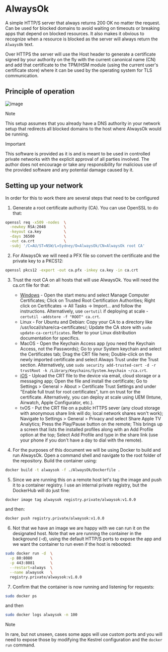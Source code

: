 # AlwaysOk
A simple HTTP/S server that always returns 200 OK no matter the request. Can be used for blocked domains to avoid waiting on timeouts or breaking apps that depend on blocked resources. It also makes it obvious to recognize when a resource is blocked as the server will always return the `AlwaysOk` text.

Over HTTPS the server will use the Host header to generate a certificate signed by your authority on the fly with the current canonical name (CN) and add that certificate to the TPM/HSM module (using the current user's certificate store) where it can be used by the operating system for TLS communication.

## Principle of operation
![image](https://github.com/user-attachments/assets/bffc2b82-dd0b-4fcb-b2dd-fc6bc2ce8a89)


> [!NOTE]
> This setup assumes that you already have a DNS authority in your network setup that redirects all blocked domains to the host where AlwaysOk would be running.

> [!IMPORTANT]
> This software is provided as it is and is meant to be used in controlled private networks with the explicit approval of all parties involved. The author does not encourage or take any responsibility for malicious use of the provided software and any potential damage caused by it.

## Setting up your network
In order for this to work there are several steps that need to be configured

1. Generate a root certificate authority (CA). You can use OpenSSL to do that:
```bash
openssl req -x509 -nodes  \
  -newkey RSA:2048        \
  -keyout ca.key          \
  -days 36500             \
  -out ca.crt             \
  -subj '/C=AU/ST=NSW/L=Sydney/O=AlwaysOk/CN=AlwaysOk root CA'
```

2. For AlwaysOk we will need a PFX file so convert the certificate and the private key to a PKCS12:
```bash
openssl pkcs12 -export -out ca.pfx -inkey ca.key -in ca.crt
```

3. Trust the root CA on all hosts that will use AlwaysOk. You will need the ca.crt file for that:
   - [Windows](https://learn.microsoft.com/en-us/windows-hardware/drivers/install/trusted-root-certification-authorities-certificate-store) - Open the start menu and select Manage Computer Certificates; Click on Trusted Root Certification Authorities; Right click on Certificates -> All Tasks -> Import... and follow the instructions. Alternatively, use `certutil` if deploying at scale - `certutil -addstore -f "ROOT" ca.crt`.
   - Linux - For Ubuntu and Debian: Copy your CA to a directory like /usr/local/share/ca-certificates/; Update the CA store with `sudo update-ca-certificates`. Refer to your Linux distribution documentation for specifics.
   - MacOS - Open the Keychain Access app (you need the Keychain Access, not the Passwords); Go to your System keychain and select the Certificates tab; Drag the CRT file here; Double-click on the newly imported certificate and select Always Trust under the Trust section. Alternatively, use `sudo security add-trusted-cert -d -r trustRoot -k /Library/Keychains/System.keychain ~/ca.crt`.
   - [iOS](https://support.apple.com/en-au/102390) - Upload the CRT file to the device via email, cloud storage or a messaging app; Open the file and install the certificate; Go to Settings > General > About > Certificate Trust Settings and under "Enable full trust for root certificates", turn on trust for the certificate. Alternatively, you can deploy at scale using UEM (Intune, Airwatch, Apple Configurator, etc.).
   - tvOS - Put the CRT file on a public HTTPS sever (any cloud storage with anonymous share link will do; local network shares won't work); Navigate to Settings > General > Privacy and select Share Apple TV Analytics; Press the Play/Pause button on the remote; This brings up a screen that lists the installed profiles along with an Add Profile option at the top; Select Add Profile and type in the share link (use your phone if you don't have a day to dial with the remote).

4. For the purposes of this document we will be using Docker to build and run AlwaysOk. Open a command shell and navigate to the root folder of the repository. Build the container using:
```bash
docker build -t alwaysok -f ./AlwaysOk/Dockerfile .
```

5. Since we are running this on a remote host let's tag the image and push it to a container registry. I use an internal private registry, but the DockerHub will do just fine:
```bash
docker image tag alwaysok registry.private/alwaysok:v1.0.0
```
and then:
```bash
docker push registry.private/alwaysok:v1.0.0
```

6. Not that we have an image we are happy with we can run it on the designated host. Note that we are running the container in the background (-d), using the default HTTP/S ports to expose the app and we want the container to run even if the host is rebooted:
```bash
sudo docker run -d  \
  -p 80:8080        \
  -p 443:8081       \
  --restart=always  \
  --name alwaysok   \
  registry.private/alwaysok:v1.0.0
```

7. Confirm that the container is now running and listening for requests:
```bash
sudo docker ps
```
and then
```bash
sudo docker logs alwaysok -n 100
```

> [!NOTE]
> In rare, but not unseen, cases some apps will use custom ports and you will need to expose those by modifying the Kestrel configuration and the `docker run` command.
